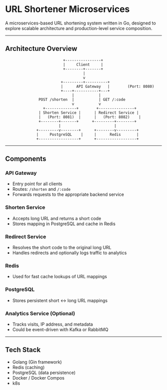 # URL Shortener Microservices

A microservices-based URL shortening system written in Go, designed to explore scalable architecture and production-level service composition.

---

## Architecture Overview

```
                          +----------------+
                          |     Client     |
                          +--------+-------+
                                   |
                                   v
                         +---------+----------+
                         |      API Gateway   |        (Port: 8080)
                         +----+-----------+---+
                              |           |
               POST /shorten  |           | GET /:code
                              v           v
                 +--------------+        +----------------+
               | Shorten Service |      | Redirect Service |
               |   (Port: 8081)  |      |   (Port: 8082)    |
               +--------+-------+      +---------+--------+
                        |                        |
              +---------v--------+      +--------v---------+
              |     PostgreSQL    |     |      Redis       |
              +------------------+      +------------------+
```

---

##  Components

### API Gateway
- Entry point for all clients
- Routes: `/shorten` and `/:code`
- Forwards requests to the appropriate backend service

### Shorten Service
- Accepts long URL and returns a short code
- Stores mapping in PostgreSQL and cache in Redis

### Redirect Service
- Resolves the short code to the original long URL
- Handles redirects and optionally logs traffic to analytics

### Redis
- Used for fast cache lookups of URL mappings

### PostgreSQL
- Stores persistent short ↔ long URL mappings

### Analytics Service (Optional)
- Tracks visits, IP address, and metadata
- Could be event-driven with Kafka or RabbitMQ

---

## Tech Stack
- Golang (Gin framework)
- Redis (caching)
- PostgreSQL (data persistence)
- Docker / Docker Compos
- k8s